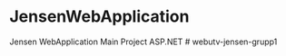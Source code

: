 # JensenWebApplication
Jensen WebApplication Main Project ASP.NET
#   w e b u t v - j e n s e n - g r u p p 1  
 